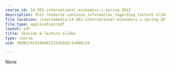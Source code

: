 ```yaml
---
course_id: 14-581-international-economics-i-spring-2013
description: This resource contains information regarding lecture slide 6.
file_location: /coursemedia/14-581-international-economics-i-spring-2013/3930379c824b662231d1682c1a880c10_MIT14_581S13_Lecslides6.pdf
file_type: application/pdf
layout: pdf
title: Session 6 lecture slides
type: course
uid: 3930379c824b662231d1682c1a880c10

---
```

None